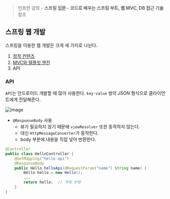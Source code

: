 > 인프런 강의 - **스프링 입문 - 코드로 배우는 스프링 부트, 웹 MVC, DB 접근 기술** 참조

## 스프링 웹 개발
스프링을 이용한 웹 개발은 크게 세 가지로 나뉜다.

1. [정적 컨텐츠](https://github.com/sangm1n/TIL/blob/main/Spring/20210103_static-contents.md)
2. [MVC와 템플릿 엔진](https://github.com/sangm1n/TIL/blob/main/Spring/20210103_mvc-template.md)
3. API

### API
`API`는 안드로이드 개발할 때 많이 사용한다. `key-value` 쌍의 *JSON* 형식으로 클라이언트에게 전달해준다.

![image](https://user-images.githubusercontent.com/46131688/103478241-7be14d80-4e08-11eb-8ea3-8d1431262873.png)

- `@ResponseBody` 사용
    - 뷰가 필요하지 않기 때문에 `viewResolver` 또한 동작하지 않는다.
    - 대신 `HttpMessageConverter`가 동작한다.
    - body 부분에 내용을 직접 넣어 반환한다.

```java
@Controller
public class HelloController {
    @GetMapping("hello-api")
    @ResponseBody
    public Hello helloApi(@RequestParam("name") String name) {
        Hello hello = new Hello();
        ...
        return hello;  // 객체 반환
    }
}
```
